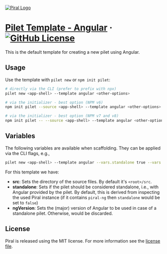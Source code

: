 [![Piral Logo](https://github.com/smapiot/piral/raw/main/docs/assets/logo.png)](https://piral.io)

# [Pilet Template - Angular](https://piral.io) &middot; [![GitHub License](https://img.shields.io/badge/license-MIT-blue.svg)](https://github.com/smapiot/piral/blob/main/LICENSE)

This is the default template for creating a new pilet using Angular.

## Usage

Use the template with `pilet new` or `npm init pilet`:

```sh
# directly via the CLI (prefer to prefix with npx)
pilet new <app-shell> --template angular <other-options>

# via the initializer - best option (NPM v6)
npm init pilet --source <app-shell> --template angular <other-options>

# via the initializer - best option (NPM v7 and v8)
npm init pilet -- --source <app-shell> --template angular <other-options>
```

## Variables

The following variables are available when scaffolding. They can be applied via the CLI flags, e.g.,

```sh
pilet new <app-shell> --template angular --vars.standalone true --vars.ngVersion 14
```

For this template we have:

- **src**: Sets the directory of the source files. By default it's `<root>/src`.
- **standalone**: Sets if the pilet should be considered standalone, i.e., with Angular provided by the pilet. By default, this is derived from inspecting the used Piral instance (if it contains `piral-ng` then `standalone` would be set to `false`)
- **ngVersion**: Sets the (major) version of Angular to be used in case of a standalone pilet. Otherwise, would be discarded.

## License

Piral is released using the MIT license. For more information see the [license file](./LICENSE).
